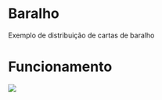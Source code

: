 # Baralho
Exemplo de distribuição de cartas de baralho 

# Funcionamento 
![](https://i.imgur.com/omaj0kf.png)
